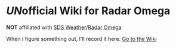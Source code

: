 # *UN*official Wiki for Radar Omega

__NOT__ affiliated with [SDS Weather](https://sdsweather.com/)/[Radar Omega](https://www.radaromega.com/)

When I figure something out, I'll record it here. [Go to the Wiki](https://github.com/wendikristine/radaromegaly/wiki)

